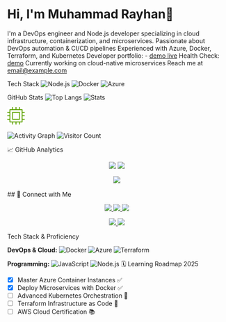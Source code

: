 # Hi, I'm Muhammad Rayhan👋
I'm a DevOps engineer and Node.js developer specializing in cloud infrastructure, containerization, and microservices.
Passionate about DevOps automation & CI/CD pipelines
Experienced with Azure, Docker, Terraform, and Kubernetes
Developer portfolio: - [demo live](`http://userservice-demo-0xray.eastus.azurecontainer.io:3001`)
Health Check: [demo](`http://userservice-demo-0xray.eastus.azurecontainer.io:3001/health`)
Currently working on cloud-native microservices
Reach me at [email@example.com](m.habibraihan1967@gmail.com)

Tech Stack
![Node.js](https://img.shields.io/badge/-Node.js-339933?style=flat&logo=node.js&logoColor=white)
![Docker](https://img.shields.io/badge/-Docker-2496ED?style=flat&logo=docker&logoColor=white)
![Azure](https://img.shields.io/badge/-Azure-0078D4?style=flat&logo=microsoft-azure&logoColor=white)

GitHub Stats
![Top Langs](https://github-readme-stats.vercel.app/api/top-langs/?username=Rayhan1967&layout=compact)
![Stats](https://github-readme-stats.vercel.app/api?username=Rayhan1967&show_icons=true)

<img src="https://raw.githubusercontent.com/acervenky/animated-github-badges/master/assets/devbadge.gif" width="40" height="40">

![Activity Graph](https://github-readme-activity-graph.vercel.app/graph?username=Rayhan1967&theme=dracula)
![Visitor Count](https://komarev.com/ghpvc/?username=Rayhan1967&color=brightgreen)

📈 GitHub Analytics
<p align="center">
  <img src="https://github-readme-stats.vercel.app/api?username=Rayhan1967&show_icons=true&theme=radical" />
  <img src="https://github-readme-streak-stats.herokuapp.com/?user=rayhan1967&theme=radical" />
</p>

<p align="center">
  <img src="https://github-readme-stats.vercel.app/api/top-langs/?username=rayhan1967&layout=compact&theme=radical" />
</p>
## 🤝 Connect with Me
<p align="center">
  <a href="https://linkedin.com/in/yourprofile">
    <img src="https://img.shields.io/badge/-LinkedIn-0077B5?style=for-the-badge&logo=linkedin&logoColor=white"/>
  </a>
  <a href="mailto:your@email.com">
    <img src="https://img.shields.io/badge/-Email-D14836?style=for-the-badge&logo=gmail&logoColor=white"/>
  </a>
  <a href="https://yourportfolio.com">
    <img src="https://img.shields.io/badge/-Portfolio-FF5722?style=for-the-badge&logo=google-chrome&logoColor=white"/>
  </a>
</p>
<p align="center">
  <a href="https://github.com/Rayhan1967/user-service">
    <img src="https://github-readme-stats.vercel.app/api/pin/?username=Rayhan1967&repo=user-service&theme=radical" />
  </a>
  <a href="https://github.com/Rayhan1967/another-project">
    <img src="https://github-readme-stats.vercel.app/api/pin/?username=Rayhan1967&repo=another-project&theme=radical" />
  </a>
</p>
Tech Stack & Proficiency

**DevOps & Cloud:**
![Docker](https://img.shields.io/badge/Docker-90%25-blue?style=flat-square&logo=docker)
![Azure](https://img.shields.io/badge/Azure-85%25-blue?style=flat-square&logo=microsoft-azure)
![Terraform](https://img.shields.io/badge/Terraform-80%25-purple?style=flat-square&logo=terraform)

**Programming:**
![JavaScript](https://img.shields.io/badge/JavaScript-90%25-yellow?style=flat-square&logo=javascript)
![Node.js](https://img.shields.io/badge/Node.js-85%25-green?style=flat-square&logo=node.js)
🗓️ Learning Roadmap 2025
- [x] Master Azure Container Instances ✅
- [x] Deploy Microservices with Docker ✅
- [ ] Advanced Kubernetes Orchestration 🔄
- [ ] Terraform Infrastructure as Code 📅
- [ ] AWS Cloud Certification 📚
